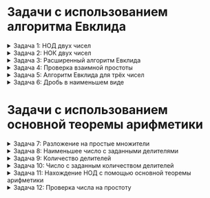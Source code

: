 # Задачи с использованием алгоритма Евклида

<details>
  <summary>Задача 1: НОД двух чисел</summary>
  
  Напишите программу, которая принимает на вход два целых числа и вычисляет их наибольший общий делитель (НОД) с использованием алгоритма Евклида.
</details>

<details>
  <summary>Задача 2: НОК двух чисел</summary>
  
  Используя алгоритм Евклида, напишите программу для нахождения наименьшего общего кратного (НОК) двух чисел.
</details>

<details>
  <summary>Задача 3: Расширенный алгоритм Евклида</summary>
  
  Реализуйте расширенный алгоритм Евклида для нахождения коэффициентов линейной комбинации двух чисел, их НОД и обратного элемента по модулю.
</details>

<details>
  <summary>Задача 4: Проверка взаимной простоты</summary>
  
  Напишите программу, которая определяет, являются ли два числа взаимно простыми, используя алгоритм Евклида.
</details>

<details>
  <summary>Задача 5: Алгоритм Евклида для трёх чисел</summary>
  
  Напишите программу, которая находит НОД трёх чисел, последовательно применяя алгоритм Евклида.
</details>

<details>
  <summary>Задача 6: Дробь в наименьшем виде</summary>
  
  Напишите программу, которая упрощает дробь (сокращает числитель и знаменатель на их НОД) с использованием алгоритма Евклида.
</details>

# Задачи с использованием основной теоремы арифметики

<details>
  <summary>Задача 7: Разложение на простые множители</summary>
  
  Напишите программу, которая принимает на вход целое число и выводит его разложение на простые множители, используя основную теорему арифметики.
</details>

<details>
  <summary>Задача 8: Наименьшее число с заданными делителями</summary>
  
  Напишите программу, которая принимает на вход список чисел и находит наименьшее число, которое делится на все эти числа.
</details>

<details>
  <summary>Задача 9: Количество делителей</summary>
  
  Используя разложение на простые множители, напишите программу, которая находит количество делителей у заданного числа.
</details>

<details>
  <summary>Задача 10: Число с заданным количеством делителей</summary>
  
  Напишите программу, которая принимает на вход число и находит наименьшее число, у которого количество делителей равно заданному числу.
</details>

<details>
  <summary>Задача 11: Нахождение НОД с помощью основной теоремы арифметики</summary>
  
  Реализуйте программу, которая находит НОД двух чисел, используя их разложение на простые множители и основную теорему арифметики.
</details>

<details>
  <summary>Задача 12: Проверка числа на простоту</summary>
  
  Напишите программу, которая проверяет, является ли заданное число простым, используя его разложение на множители. Если число имеет только два делителя (1 и само число), то оно простое.
</details>